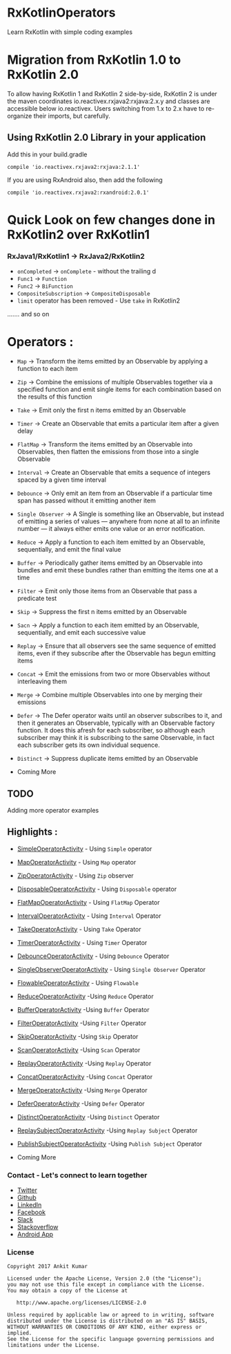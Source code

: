 # RxKotlinOperators

Learn RxKotlin with simple coding examples


# Migration from RxKotlin 1.0 to RxKotlin 2.0

To allow having RxKotlin 1 and RxKotlin 2 side-by-side, RxKotlin 2 is under the maven coordinates io.reactivex.rxjava2:rxjava:2.x.y and classes are accessible below io.reactivex.
Users switching from 1.x to 2.x have to re-organize their imports, but carefully.

## Using RxKotlin 2.0 Library in your application

Add this in your build.gradle

`compile 'io.reactivex.rxjava2:rxjava:2.1.1'`

If you are using RxAndroid also, then add the following

`compile 'io.reactivex.rxjava2:rxandroid:2.0.1'`

# Quick Look on few changes done in RxKotlin2 over RxKotlin1

### RxJava1/RxKotlin1 -> RxJava2/RxKotlin2

* `onCompleted` -> `onComplete` - without the trailing d
* `Func1` -> `Function`
* `Func2` -> `BiFunction`
* `CompositeSubscription` -> `CompositeDisposable`
* `limit` operator has been removed - Use `take` in RxKotlin2

....... and so on

# Operators :
* `Map` -> Transform the items emitted by an Observable by applying a function to each item
* `Zip` -> Combine the emissions of multiple Observables together via a specified function and emit single items for each combination based on the results of this function
* `Take` -> Emit only the first n items emitted by an Observable
* `Timer` -> Create an Observable that emits a particular item after a given delay
* `FlatMap` -> Transform the items emitted by an Observable into Observables, then flatten the emissions from those into a single Observable
* `Interval` -> Create an Observable that emits a sequence of integers spaced by a given time interval
* `Debounce` -> Only emit an item from an Observable if a particular time span has passed without it emitting another item
* `Single Observer` -> A Single is something like an Observable, but instead of emitting a series of values — anywhere from none at all to an infinite number — it always either emits one value or an error notification.
* `Reduce` -> Apply a function to each item emitted by an Observable, sequentially, and emit the final value
* `Buffer` -> Periodically gather items emitted by an Observable into bundles and emit these bundles rather than emitting the items one at a time
* `Filter` -> Emit only those items from an Observable that pass a predicate test
* `Skip` -> Suppress the first n items emitted by an Observable
* `Sacn` -> Apply a function to each item emitted by an Observable, sequentially, and emit each successive value
* `Replay` -> Ensure that all observers see the same sequence of emitted items, even if they subscribe after the Observable has begun emitting items
* `Concat` -> Emit the emissions from two or more Observables without interleaving them
* `Merge` -> Combine multiple Observables into one by merging their emissions
* `Defer` -> The Defer operator waits until an observer subscribes to it, and then it generates an Observable, typically with an Observable factory function. It does this afresh for each subscriber, so although each subscriber may think it is subscribing to the same Observable, in fact each subscriber gets its own individual sequence.
* `Distinct` -> Suppress duplicate items emitted by an Observable

* Coming More
## TODO

Adding more operator examples

## Highlights :
* [SimpleOperatorActivity](https://github.com/AnkitDroidGit/RxJava-RxKotlin-Android-Samples/blob/master/app/src/main/java/com/freeankit/rxjava2samples/ui/operators/SimpleOperatorActivity.kt) - Using `Simple` operator
* [MapOperatorActivity](https://github.com/AnkitDroidGit/RxJava-RxKotlin-Android-Samples/blob/master/app/src/main/java/com/freeankit/rxjava2samples/ui/operators/MapOperatorActivity.kt) - Using `Map` operator
* [ZipOperatorActivity](https://github.com/AnkitDroidGit/RxJava-RxKotlin-Android-Samples/blob/master/app/src/main/java/com/freeankit/rxjava2samples/ui/operators/ZipOperatorActivity.kt) - Using `Zip` observer
* [DisposableOperatorActivity](https://github.com/AnkitDroidGit/RxJava-RxKotlin-Android-Samples/blob/master/app/src/main/java/com/freeankit/rxjava2samples/ui/operators/DisposableOperatorActivity.kt) - Using `Disposable` operator
* [FlatMapOperatorActivity](https://github.com/AnkitDroidGit/RxJava-RxKotlin-Android-Samples/blob/master/app/src/main/java/com/freeankit/rxjava2samples/ui/operators/FlatMapOperatorActivity.kt) - Using `FlatMap` Operator
* [IntervalOperatorActivity](https://github.com/AnkitDroidGit/RxJava-RxKotlin-Android-Samples/blob/master/app/src/main/java/com/freeankit/rxjava2samples/ui/operators/IntervalOperatorActivity.kt) - Using `Interval` Operator
* [TakeOperatorActivity](https://github.com/AnkitDroidGit/RxJava-RxKotlin-Android-Samples/blob/master/app/src/main/java/com/freeankit/rxjava2samples/ui/operators/TakeOperatorActivity.kt) - Using `Take` Operator
* [TimerOperatorActivity](https://github.com/AnkitDroidGit/RxJava-RxKotlin-Android-Samples/blob/master/app/src/main/java/com/freeankit/rxjava2samples/ui/operators/TimerOperatorActivity.kt) - Using `Timer` Operator
* [DebounceOperatorActivity](https://github.com/AnkitDroidGit/RxJava-RxKotlin-Android-Samples/blob/master/app/src/main/java/com/freeankit/rxjava2samples/ui/operators/DebounceOperatorActivity.kt) - Using `Debounce` Operator
* [SingleObserverOperatorActivity](https://github.com/AnkitDroidGit/RxJava-RxKotlin-Android-Samples/blob/master/app/src/main/java/com/freeankit/rxjava2samples/ui/operators/SingleObserverOperatorActivity.kt) - Using `Single Observer` Operator
* [FlowableOperatorActivity](https://github.com/AnkitDroidGit/RxJava-RxKotlin-Android-Samples/blob/master/app/src/main/java/com/freeankit/rxjava2samples/ui/operators/FlowableOperatorActivity.kt) - Using `Flowable`
* [ReduceOperatorActivity](https://github.com/AnkitDroidGit/RxJava-RxKotlin-Android-Samples/blob/master/app/src/main/java/com/freeankit/rxjava2samples/ui/operators/ReduceOperatorActivity.kt) -Using `Reduce` Operator 
* [BufferOperatorActivity](https://github.com/AnkitDroidGit/RxJava-RxKotlin-Android-Samples/blob/master/app/src/main/java/com/freeankit/rxjava2samples/ui/operators/BufferOperatorActivity.kt) -Using `Buffer` Operator 
* [FilterOperatorActivity](https://github.com/AnkitDroidGit/RxJava-RxKotlin-Android-Samples/blob/master/app/src/main/java/com/freeankit/rxjava2samples/ui/operators/FilterOperatorActivity.kt) -Using `Filter` Operator 
* [SkipOperatorActivity](https://github.com/AnkitDroidGit/RxJava-RxKotlin-Android-Samples/blob/master/app/src/main/java/com/freeankit/rxjava2samples/ui/operators/SkipOperatorActivity.kt) -Using `Skip` Operator 
* [ScanOperatorActivity](https://github.com/AnkitDroidGit/RxJava-RxKotlin-Android-Samples/blob/master/app/src/main/java/com/freeankit/rxjava2samples/ui/operators/ScanOperatorActivity.kt) -Using `Scan` Operator
* [ReplayOperatorActivity](https://github.com/AnkitDroidGit/RxJava-RxKotlin-Android-Samples/blob/master/app/src/main/java/com/freeankit/rxjava2samples/ui/operators/ReplayOperatorActivity.kt) -Using `Replay` Operator
* [ConcatOperatorActivity](https://github.com/AnkitDroidGit/RxJava-RxKotlin-Android-Samples/blob/master/app/src/main/java/com/freeankit/rxjava2samples/ui/operators/ConcatOperatorActivity.kt) -Using `Concat` Operator
* [MergeOperatorActivity](https://github.com/AnkitDroidGit/RxJava-RxKotlin-Android-Samples/blob/master/app/src/main/java/com/freeankit/rxjava2samples/ui/operators/MergeOperatorActivity.kt) -Using `Merge` Operator
* [DeferOperatorActivity](https://github.com/AnkitDroidGit/RxJava-RxKotlin-Android-Samples/blob/master/app/src/main/java/com/freeankit/rxjava2samples/ui/operators/DeferOperatorActivity.kt) -Using `Defer` Operator
* [DistinctOperatorActivity](https://github.com/AnkitDroidGit/RxJava-RxKotlin-Android-Samples/blob/master/app/src/main/java/com/freeankit/rxjava2samples/ui/operators/DistinctOperatorActivity.kt) -Using `Distinct` Operator
* [ReplaySubjectOperatorActivity](https://github.com/AnkitDroidGit/RxJava-RxKotlin-Android-Samples/blob/master/app/src/main/java/com/freeankit/rxjava2samples/ui/operators/ReplaySubjectOperatorActivity.kt) -Using `Replay Subject` Operator
* [PublishSubjectOperatorActivity](https://github.com/AnkitDroidGit/RxJava-RxKotlin-Android-Samples/blob/master/app/src/main/java/com/freeankit/rxjava2samples/ui/operators/PublishSubjectOperatorActivity.kt) -Using `Publish Subject` Operator
 
* Coming More

### Contact - Let's connect to learn together
- [Twitter](https://twitter.com/KumarAnkitRKE)
- [Github](https://github.com/AnkitDroidGit)
- [LinkedIn](https://www.linkedin.com/in/kumarankitkumar/)
- [Facebook](https://www.facebook.com/freeankit)
- [Slack](https://ankitdroid.slack.com)
- [Stackoverflow](https://stackoverflow.com/users/3282461/android)
- [Android App](https://play.google.com/store/apps/details?id=com.freeankit.ankitprofile)


### License

    Copyright 2017 Ankit Kumar
    
    Licensed under the Apache License, Version 2.0 (the "License");
    you may not use this file except in compliance with the License.
    You may obtain a copy of the License at

       http://www.apache.org/licenses/LICENSE-2.0

    Unless required by applicable law or agreed to in writing, software
    distributed under the License is distributed on an "AS IS" BASIS,
    WITHOUT WARRANTIES OR CONDITIONS OF ANY KIND, either express or implied.
    See the License for the specific language governing permissions and
    limitations under the License.
